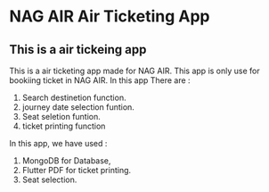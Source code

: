 # NAG AIR Air Ticketing App



## This is a air tickeing app

This is a air ticketing app made for  NAG AIR. This app is only use for bookiing ticket in NAG AIR.
In this app There are : 
1) Search destinetion function.
2) journey date selection funtion.
3) Seat seletion funtion.
4) ticket printing function

In this app, we have used :

1) MongoDB for Database,
2) Flutter PDF for ticket printing.
3) Seat selection.

